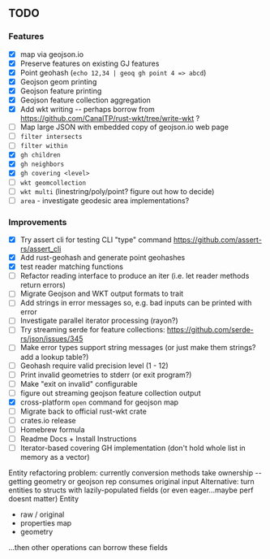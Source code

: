 ## TODO


### Features

* [x] map via geojson.io
* [X] Preserve features on existing GJ features
* [X] Point geohash (`echo 12,34 | geoq gh point 4 => abcd`)
* [X] Geojson geom printing
* [X] Geojson feature printing
* [X] Geojson feature collection aggregation
* [X] Add wkt writing -- perhaps borrow from https://github.com/CanalTP/rust-wkt/tree/write-wkt ?
* [ ] Map large JSON with embedded copy of geojson.io web page
* [ ] `filter intersects`
* [ ] `filter within`
* [X] `gh children`
* [X] `gh neighbors`
* [X] `gh covering <level>`
* [ ] `wkt geomcollection`
* [ ] `wkt multi` (linestring/poly/point? figure out how to decide)
* [ ] `area` - investigate geodesic area implementations?

### Improvements

* [X] Try assert cli for testing CLI "type" command https://github.com/assert-rs/assert_cli
* [X] Add rust-geohash and generate point geohashes
* [X] test reader matching functions
* [ ] Refactor reading interface to produce an iter<results> (i.e. let reader methods return errors)
* [ ] Migrate Geojson and WKT output formats to trait
* [ ] Add strings in error messages so, e.g. bad inputs can be printed with error
* [ ] Investigate parallel iterator processing (rayon?)
* [ ] Try streaming serde for feature collections: https://github.com/serde-rs/json/issues/345
* [ ] Make error types support string messages (or just make them strings? add a lookup table?)
* [ ] Geohash require valid precision level (1 - 12)
* [ ] Print invalid geometries to stderr (or exit program?)
* [ ] Make "exit on invalid" configurable
* [ ] figure out streaming geojson feature collection output
* [X] cross-platform `open` command for geojson map
* [ ] Migrate back to official rust-wkt crate
* [ ] crates.io release
* [ ] Homebrew formula
* [ ] Readme Docs + Install Instructions
* [ ] Iterator-based covering GH implementation (don't hold whole list in memory as a vector)

Entity refactoring
problem: currently conversion methods take ownership -- getting geometry or geojson rep consumes original input
Alternative: turn entities to structs with lazily-populated fields (or even eager...maybe perf doesnt matter)
Entity
- raw / original
- properties map
- geometry

...then other operations can borrow these fields
